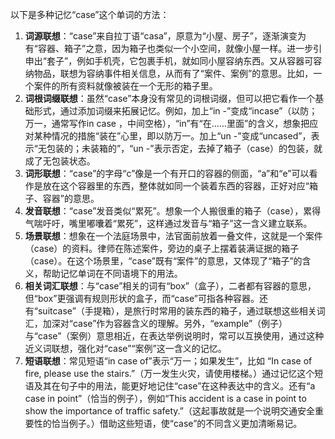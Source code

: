以下是多种记忆“case”这个单词的方法：
1. **词源联想**：“case”来自拉丁语“casa”，原意为“小屋、房子”，逐渐演变为有“容器、箱子”之意，因为箱子也类似一个小空间，就像小屋一样。进一步引申出“套子”，例如手机壳，它包裹手机，就如同小屋容纳东西。又从容器可容纳物品，联想为容纳事件相关信息，从而有了“案件、案例”的意思。比如，一个案件的所有资料就像被装在一个无形的箱子里。
2. **词根词缀联想**：虽然“case”本身没有常见的词根词缀，但可以把它看作一个基础形式，通过添加词缀来拓展记忆。例如，加上“in -”变成“incase”（以防；万一，通常写作in case ，中间空格），“in”有“在……里面”的含义，想象把应对某种情况的措施“装在”心里，即以防万一。加上“un -”变成“uncased”，表示“无包装的；未装箱的”，“un -”表示否定，去掉了箱子（case）的包装，就成了无包装状态。
3. **词形联想**：“case”的字母“c”像是一个有开口的容器的侧面，“a”和“e”可以看作是放在这个容器里的东西，整体就如同一个装着东西的容器，正好对应“箱子、容器”的意思。
4. **发音联想**：“case”发音类似“累死”。想象一个人搬很重的箱子（case），累得气喘吁吁，嘴里嘟囔着“累死”，这样通过发音与“箱子”这一含义建立联系。
5. **场景联想**：想象在一个法庭场景中，法官面前放着一叠文件，这就是一个案件（case）的资料。律师在陈述案件，旁边的桌子上摆着装满证据的箱子（case）。在这个场景里，“case”既有“案件”的意思，又体现了“箱子”的含义，帮助记忆单词在不同语境下的用法。
6. **相关词汇联想**：与“case”相关的词有“box”（盒子），二者都有容器的意思，但“box”更强调有规则形状的盒子，而“case”可指各种容器。还有“suitcase”（手提箱），是旅行时常用的装东西的箱子，通过联想这些相关词汇，加深对“case”作为容器含义的理解。另外，“example”（例子）与“case”（案例）意思相近，在表达举例说明时，常可以互换使用，通过这种近义词联想，强化对“case”“案例”这一含义的记忆。
7. **短语联想**：常见短语“in case of”表示“万一；如果发生”，比如 “In case of fire, please use the stairs.”（万一发生火灾，请使用楼梯。）通过记忆这个短语及其在句子中的用法，能更好地记住“case”在这种表达中的含义。还有“a case in point”（恰当的例子），例如“This accident is a case in point to show the importance of traffic safety.”（这起事故就是一个说明交通安全重要性的恰当例子。）借助这些短语，使“case”的不同含义更加清晰易记。 